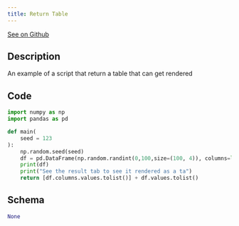 ```yaml
---
title: Return Table
---
```


[See on Github](https://github.com/windmill-labs/windmill/blob/main/starter/scripts/u/bot/return_table.py)

## Description

An example of a script that return a table that can get rendered

## Code

```python
import numpy as np
import pandas as pd

def main(
    seed = 123
):
    np.random.seed(seed)
    df = pd.DataFrame(np.random.randint(0,100,size=(100, 4)), columns=list('ABCD'))
    print(df)
    print("See the result tab to see it rendered as a ta")
    return [df.columns.values.tolist()] + df.values.tolist()

```

## Schema

```python
None
```

